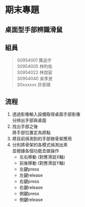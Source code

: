 # 期末專題

## 桌面型手部辨識滑鼠

## 組員

> S0954001 龔品宇 \
S0954005 林昀佑 \
S0954022 林煜宸 \
S0954040 吳季旻 \
S0xxxxxx 許家碩

## 流程

1. 透過影像輸入設備取得桌面手部影像 \
分辨出手部與桌面
2. 找出手部之後 \
將手部位置定為原點
3. 將目前偵測到的手部做骨架應用
4. 分別將骨架的各模式偵測出來 \
並根據各個功能去做操作
    * 左右移動 (對應滑鼠X軸)
    * 前後移動 (對應滑鼠Y軸)
    * 左鍵press
    * 左鍵release
    * 右鍵press
    * 右鍵release
    * 側鍵press
    * 側鍵release
